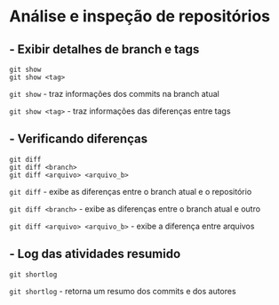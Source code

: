 # Análise e inspeção de repositórios

## - Exibir detalhes de branch e tags

```git
git show
git show <tag>
```

`git show` - traz informações dos commits na branch atual

`git show <tag>` - traz informações das diferenças entre tags

## - Verificando diferenças

```git
git diff
git diff <branch>
git diff <arquivo> <arquivo_b>
```
`git diff` - exibe as diferenças entre o branch atual e o repositório

`git diff <branch>` - exibe as diferenças entre o branch atual e outro

`git diff <arquivo> <arquivo_b>` - exibe a diferença entre arquivos

## - Log das atividades resumido

```git
git shortlog
```

`git shortlog` - retorna um resumo dos commits e dos autores
